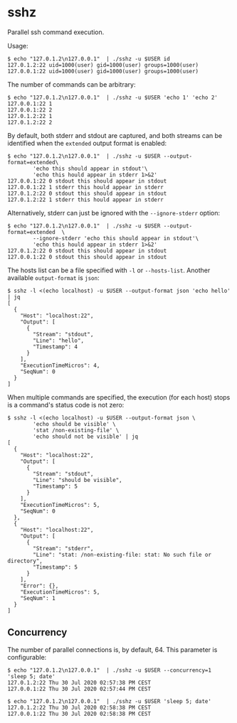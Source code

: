 # sshz



Parallel ssh command execution.



Usage:

```shell
$ echo "127.0.1.2\n127.0.0.1"  | ./sshz -u $USER id
127.0.1.2:22 uid=1000(user) gid=1000(user) groups=1000(user)
127.0.0.1:22 uid=1000(user) gid=1000(user) groups=1000(user)
```



The number of commands can be arbitrary:

```shell
$ echo "127.0.1.2\n127.0.0.1"  | ./sshz -u $USER 'echo 1' 'echo 2'
127.0.0.1:22 1
127.0.0.1:22 2
127.0.1.2:22 1
127.0.1.2:22 2
```



By default, both stderr and stdout are captured, and both streams can be identified when the `extended` output format is enabled:

```shell
$ echo "127.0.1.2\n127.0.0.1"  | ./sshz -u $USER --output-format=extended\
        'echo this should appear in stdout'\
        'echo this hould appear in stderr 1>&2'
127.0.0.1:22 0 stdout this should appear in stdout
127.0.0.1:22 1 stderr this hould appear in stderr
127.0.1.2:22 0 stdout this should appear in stdout
127.0.1.2:22 1 stderr this hould appear in stderr
```

Alternatively, stderr can just be ignored with the `--ignore-stderr` option:

```shell
$ echo "127.0.1.2\n127.0.0.1"  | ./sshz -u $USER --output-format=extended  \
        --ignore-stderr 'echo this should appear in stdout'\
        'echo this hould appear in stderr 1>&2'
127.0.1.2:22 0 stdout this should appear in stdout
127.0.0.1:22 0 stdout this should appear in stdout
```

The hosts list can be a file specified with `-l` or `--hosts-list`. Another available `output-format` is `json`:
```shell
$ sshz -l <(echo localhost) -u $USER --output-format json 'echo hello' | jq
[
  {
    "Host": "localhost:22",
    "Output": [
      {
        "Stream": "stdout",
        "Line": "hello",
        "Timestamp": 4
      }
    ],
    "ExecutionTimeMicros": 4,
    "SeqNum": 0
  }
]
```

When multiple commands are specified, the execution (for each host) stops is a command's status code is not zero:
```shell
$ sshz -l <(echo localhost) -u $USER --output-format json \
        'echo should be visible' \
        'stat /non-existing-file' \
        'echo should not be visible' | jq
[
  {
    "Host": "localhost:22",
    "Output": [
      {
        "Stream": "stdout",
        "Line": "should be visible",
        "Timestamp": 5
      }
    ],
    "ExecutionTimeMicros": 5,
    "SeqNum": 0
  },
  {
    "Host": "localhost:22",
    "Output": [
      {
        "Stream": "stderr",
        "Line": "stat: /non-existing-file: stat: No such file or directory",
        "Timestamp": 5
      }
    ],
    "Error": {},
    "ExecutionTimeMicros": 5,
    "SeqNum": 1
  }
]
```



## Concurrency

The number of parallel connections is, by default, 64. This parameter is configurable:

```shell
$ echo "127.0.1.2\n127.0.0.1"  | ./sshz -u $USER --concurrency=1 'sleep 5; date'
127.0.1.2:22 Thu 30 Jul 2020 02:57:38 PM CEST
127.0.0.1:22 Thu 30 Jul 2020 02:57:44 PM CEST
```

```shell
$ echo "127.0.1.2\n127.0.0.1"  | ./sshz -u $USER 'sleep 5; date'
127.0.1.2:22 Thu 30 Jul 2020 02:58:38 PM CEST
127.0.0.1:22 Thu 30 Jul 2020 02:58:38 PM CEST
```


